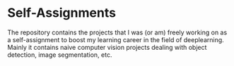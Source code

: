 # Self-Assignments
The repository contains the projects that I was (or am) freely working on as a self-assignment to boost my learning career in the field of deeplearning. Mainly it contains naive computer vision projects dealing with object detection, image segmentation, etc.

